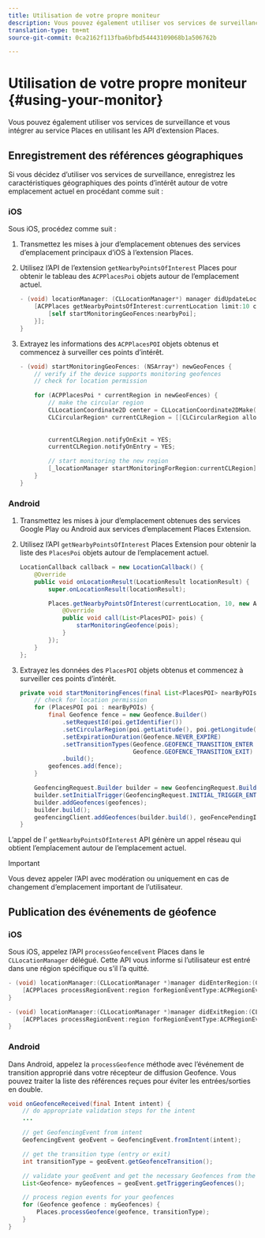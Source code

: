 ```yaml
---
title: Utilisation de votre propre moniteur
description: Vous pouvez également utiliser vos services de surveillance et vous intégrer au service Places en utilisant les API d’extension du service Places.
translation-type: tm+mt
source-git-commit: 0ca2162f113fba6bfbd54443109068b1a506762b

---
```



# Utilisation de votre propre moniteur {#using-your-monitor}

Vous pouvez également utiliser vos services de surveillance et vous intégrer au service Places en utilisant les API d’extension Places.

## Enregistrement des références géographiques

Si vous décidez d’utiliser vos services de surveillance, enregistrez les caractéristiques géographiques des points d’intérêt autour de votre emplacement actuel en procédant comme suit :

### iOS

Sous iOS, procédez comme suit :

1. Transmettez les mises à jour d’emplacement obtenues des services d’emplacement principaux d’iOS à l’extension Places.

1. Utilisez l’API de l’extension `getNearbyPointsOfInterest` Places pour obtenir le tableau des `ACPPlacesPoi` objets autour de l’emplacement actuel.

   ```objective-c
   - (void) locationManager: (CLLocationManager*) manager didUpdateLocations: (NSArray<CLLocation*>*) locations {
       [ACPPlaces getNearbyPointsOfInterest:currentLocation limit:10 callback: ^ (NSArray<ACPPlacesPoi*>* _Nullable nearbyPoi) {
           [self startMonitoringGeoFences:nearbyPoi];
       }];
   }
   ```

1. Extrayez les informations des `ACPPlacesPOI` objets obtenus et commencez à surveiller ces points d’intérêt.

   ```objective-c
   - (void) startMonitoringGeoFences: (NSArray*) newGeoFences {
       // verify if the device supports monitoring geofences
       // check for location permission
   
       for (ACPPlacesPoi * currentRegion in newGeoFences) {
           // make the circular region
           CLLocationCoordinate2D center = CLLocationCoordinate2DMake(currentRegion.latitude, currentRegion.longitude);
           CLCircularRegion* currentCLRegion = [[CLCircularRegion alloc] initWithCenter:center
                                                                                 radius:currentRegion.radius
                                                                             identifier:currentRegion.identifier];
           currentCLRegion.notifyOnExit = YES;
           currentCLRegion.notifyOnEntry = YES;
   
           // start monitoring the new region
           [_locationManager startMonitoringForRegion:currentCLRegion];
       }
   }
   ```

### Android

1. Transmettez les mises à jour d’emplacement obtenues des services Google Play ou Android aux services d’emplacement Places Extension.

1. Utilisez l’API `getNearbyPointsOfInterest` Places Extension pour obtenir la liste des `PlacesPoi` objets autour de l’emplacement actuel.

   ```java
   LocationCallback callback = new LocationCallback() {
       @Override
       public void onLocationResult(LocationResult locationResult) {
           super.onLocationResult(locationResult);
   
           Places.getNearbyPointsOfInterest(currentLocation, 10, new AdobeCallback<List<PlacesPOI>>() {
               @Override
               public void call(List<PlacesPOI> pois) {
                   starMonitoringGeofence(pois);
               }
           });
       }
   };
   ```

1. Extrayez les données des `PlacesPOI` objets obtenus et commencez à surveiller ces points d’intérêt.

   ```java
   private void startMonitoringFences(final List<PlacesPOI> nearByPOIs) {
       // check for location permission
       for (PlacesPOI poi : nearByPOIs) {
           final Geofence fence = new Geofence.Builder()
               .setRequestId(poi.getIdentifier())
               .setCircularRegion(poi.getLatitude(), poi.getLongitude(), poi.getRadius())
               .setExpirationDuration(Geofence.NEVER_EXPIRE)
               .setTransitionTypes(Geofence.GEOFENCE_TRANSITION_ENTER |
                                   Geofence.GEOFENCE_TRANSITION_EXIT)
               .build();
           geofences.add(fence);
       }
   
       GeofencingRequest.Builder builder = new GeofencingRequest.Builder();
       builder.setInitialTrigger(GeofencingRequest.INITIAL_TRIGGER_ENTER);
       builder.addGeofences(geofences);
       builder.build();
       geofencingClient.addGeofences(builder.build(), geoFencePendingIntent)
   }
   ```


L’appel de l’ `getNearbyPointsOfInterest` API génère un appel réseau qui obtient l’emplacement autour de l’emplacement actuel.

>[!IMPORTANT]
>
>Vous devez appeler l’API avec modération ou uniquement en cas de changement d’emplacement important de l’utilisateur.

## Publication des événements de géofence

### iOS

Sous iOS, appelez l’API `processGeofenceEvent` Places dans le `CLLocationManager` délégué. Cette API vous informe si l’utilisateur est entré dans une région spécifique ou s’il l’a quitté.

```objective-c
- (void) locationManager:(CLLocationManager *)manager didEnterRegion:(CLRegion *)region {
    [ACPPlaces processRegionEvent:region forRegionEventType:ACPRegionEventTypeEntry];
}

- (void) locationManager:(CLLocationManager *)manager didExitRegion:(CLRegion *)region {
    [ACPPlaces processRegionEvent:region forRegionEventType:ACPRegionEventTypeExit];
}
```

### Android

Dans Android, appelez la `processGeofence` méthode avec l’événement de transition approprié dans votre récepteur de diffusion Geofence. Vous pouvez traiter la liste des références reçues pour éviter les entrées/sorties en double.

```java
void onGeofenceReceived(final Intent intent) {
    // do appropriate validation steps for the intent
    ...

    // get GeofencingEvent from intent
    GeofencingEvent geoEvent = GeofencingEvent.fromIntent(intent);

    // get the transition type (entry or exit)
    int transitionType = geoEvent.getGeofenceTransition();

    // validate your geoEvent and get the necessary Geofences from the list
    List<Geofence> myGeofences = geoEvent.getTriggeringGeofences();

    // process region events for your geofences
    for (Geofence geofence : myGeofences) {
        Places.processGeofence(geofence, transitionType);
    }
}
```
